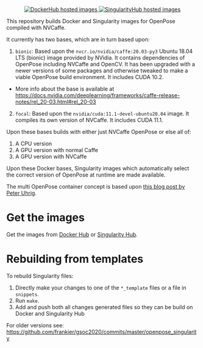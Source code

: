 <p align="center">
<a href="https://hub.docker.com/r/frankierr/openpose_containers/builds">
  <img alt="DockerHub hosted images" src="https://img.shields.io/docker/cloud/build/frankierr/openpose_containers?label=Docker&style=flat" />
</a>
<a href="https://singularity-hub.org/collections/4910">
  <img alt="SingularityHub hosted images" src="https://www.singularity-hub.org/static/img/hosted-singularity--hub-%23e32929.svg" />
</a>
</p>

This repository builds Docker and Singularity images for OpenPose compiled with
NVCaffe.

It currently has two bases, which are in turn based upon:

 1. `bionic`: Based upon the `nvcr.io/nvidia/caffe:20.03-py3` Ubuntu 18.04 LTS (bionic) image provided by NVidia. It contains dependencies of OpenPose including NVCaffe and OpenCV. It has been upgraded with a newer versions of some packages and otherwise tweaked to make a viable OpenPose build environment. It includes CUDA 10.2.
  * More info about the base is available at https://docs.nvidia.com/deeplearning/frameworks/caffe-release-notes/rel_20-03.html#rel_20-03
 2. `focal`: Based upon the `nvidia/cuda:11.1-devel-ubuntu20.04` image. It
    compiles its own version of NVCaffe. It includes CUDA 11.1.

Upon these bases builds with either just NVCaffe OpenPose or else all of:

 1. A CPU version
 2. A GPU version with normal Caffe
 3. A GPU version with NVCaffe

Upon these Docker bases, Singularity images which automatically select the correct version of OpenPose at runtime are made available.

The multi OpenPose container concept is based upon [this blog post by Peter
Uhrig](peter-uhrig.de/openpose-with-nvcaffe-in-a-singularity-container-with-support-for-multiple-architectures/).

# Get the images

Get the images from [Docker
Hub](https://hub.docker.com/r/frankierr/openpose_containers/) or [Singularity
Hub](https://singularity-hub.org/collections/4910).

# Rebuilding from templates

To rebuild Singularity files:
1. Directly make your changes to one of the `*_template` files or a file in
   `snippets`.
2. Run `make`.
3. Add and push both all changes generated files so they can
   be build on Docker and Singularity Hub

For older versions see:
https://github.com/frankier/gsoc2020/commits/master/openpose_singularity
